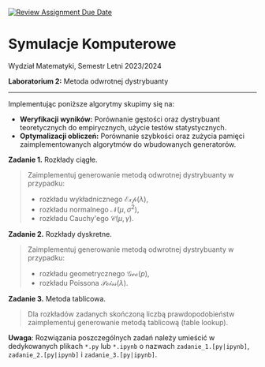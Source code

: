 [![Review Assignment Due Date](https://classroom.github.com/assets/deadline-readme-button-24ddc0f5d75046c5622901739e7c5dd533143b0c8e959d652212380cedb1ea36.svg)](https://classroom.github.com/a/2nj9HNKV)
# Symulacje Komputerowe

Wydział Matematyki, Semestr Letni 2023/2024

**Laboratorium 2:** Metoda odwrotnej dystrybuanty

---

Implementując poniższe algorytmy skupimy się na:
- **Weryfikacji wyników:** Porównanie gęstości oraz dystrybuant teoretycznych do empirycznych, użycie testów statystycznych.
- **Optymalizacji obliczeń:** Porównanie szybkości oraz zużycia pamięci zaimplementowanych algorytmów do wbudowanych generatorów.

**Zadanie 1.** Rozkłady ciągłe.

> Zaimplementuj generowanie metodą odwrotnej dystrybuanty w przypadku:
> - rozkładu wykładnicznego $\mathcal{Exp}(\lambda)$,
> - rozkładu normalnego $\mathcal{N}(\mu, \sigma^2)$,
> - rozkładu Cauchy'ego $\mathcal{C}(\mu, \gamma)$.


**Zadanie 2.** Rozkłady dyskretne.

> Zaimplementuj generowanie metodą odwrotnej dystrybuanty w przypadku:
> - rozkładu geometrycznego $\mathcal{Geo}(p)$,
> - rozkładu Poissona $\mathcal{Poiss}(\lambda)$.


**Zadanie 3.** Metoda tablicowa.
> Dla rozkładów zadanych skończoną liczbą prawdopodobieństw zaimplementuj generowanie metodą tablicową (table lookup).


**Uwaga**: Rozwiązania poszczególnych zadań należy umieścić w dedykowanych plikach `*.py` lub `*.ipynb` o nazwach `zadanie_1.[py|ipynb]`, `zadanie_2.[py|ipynb]` i `zadanie_3.[py|ipynb]`. 

